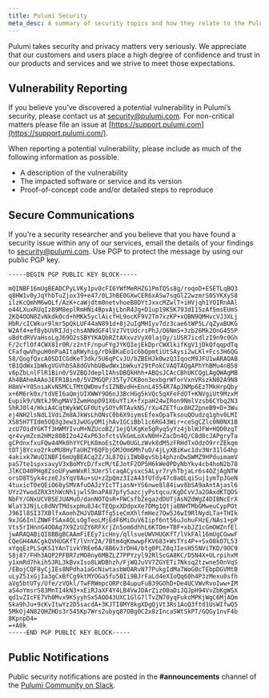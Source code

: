 ```yaml
---
title: Pulumi Security
meta_desc: A summary of security topics and how they relate to the Pulumi platform.
---
```


Pulumi takes security and privacy matters very seriously. We appreciate that our customers and users place a high degree of confidence and trust in our products and services and we strive to meet those expectations.

## Vulnerability Reporting

If you believe you’ve discovered a potential vulnerability in Pulumi’s security, please contact us at [security@pulumi.com](mailto:security@pulumi.com). For non-critical matters please file an issue at [https://support.pulumi.com](https://support.pulumi.com/).

When reporting a potential vulnerability, please include as much of the following information as possible.

* A description of the vulnerability
* The impacted software or service and its version
* Proof-of-concept code and/or detailed steps to reproduce

## Secure Communications

If you're a security researcher and you believe that you have found a security issue within any of our services, email the details of your findings to [security@pulumi.com](mailto:security@pulumi.com). Use PGP to protect the message by using our public PGP key.

```
-----BEGIN PGP PUBLIC KEY BLOCK-----

mQINBF16mUgBEADCPyLVKy1pv0cFI6YWfMeRHZG1PmTQSs8g/roqoD+ESETLqBQ3
q8HW1v0yJqYhbTuZjox39+e47/0LJhBE0GXwCER6xASw7sqGlZ2wzmrS0SYKXyS8
ilzKcQmhM6wOLf/AzK+caWjdtm0netvhoeB8DYtJxxcMZwlT+iHVjqh1YOIRnAAl
o44LXuxRUqIz89M8eplRmHNi4BpvAjLbnR4Jg+D1up19K5K793dI15zAf5msEUmS
2KQ4OON8ZvNkdkOcd+hMKk5yclAicfHL9ocKF9V2Tm7xzKP+xQBN9QMHvcVJ3XLj
HbR/cICWkur9lmr5pQkLUF44aN891d+8j2uIgMHIyv7dz3cae6tWP5L/qZyaBUKG
W2Af4+ef8ybUVRIJdjchsANNdGF4lVz7VtUdcrsPhJ/O6NmS+3zb26Mk2OnG455P
uBdtdRVVaHsoLgJ69O2sSBYYKAQbRZtAXxvzVyX0lajOy/iUSR7icdlzI9n9c0Gh
F/2cflOf4CWX81r0R/z2ntF/npuFYgJYKQIejEkDprCWXlkifKgV1jDkQfqqpdTq
CFafqwVhpuH0nPaAItaRWyhig/rDkBKaEo1c6bQpmtiUtSAysi2wLKl+Fcs3H6QG
58/QogfQxcA0SDICGdKeT3dk/5U6qPCvJU/bZBEHJk0wzQ3IqocM9JFU1wARAQAB
tB1QdWx1bWkgVGVhbSA8dGVhbUBwdWx1bWkuY29tPokCVAQTAQgAPhYhBMu4nB58
v6pZbLnlFlR1Bin0/5VZBQJdeplIAhsDBQkHhh+ABQsJCAcCBhUKCQgLAgQWAgMB
Ah4BAheAAAoJEFR1Bin0/5VZMGQP/35Ty7CKBon3exbgrWforVxnVRszkN02A9N8
H8mV+Y0SniaKvN5MCLTMtQWDmvfsIZNBvdH+EnnL4554R7ApJNMp6EzTMkHrpQby
x+6M6rk0x/tdVEI6aQmjUIXWWY9O6nJ3BcHGg5kVQc5qXFeFdOT+KNVgiUt9MzxM
Eupik9/UNtkJ9hgMAV3ZwmHopO91X6uYTiX+fxpaH24wIRon9NmlVzsb6CYbq2N3
ShRJ0l4/HkiA4CqtWykWCGF0UtySOYvRTAvkNS/rXu4ZETfux8HZ2pneB9+D+3Wu
ej4NH2lsNdL1VdiZm8AJkWsLhONsC0b6X9iymsEfexOpaTksouQOudzq1ghv0LMI
XS85H7TIdm5OQ3g3ew3JwUGyOM1jhAvIGCiBbl1c6RG43Wir+ceSgCZlc0N0NX1B
zcU7OidYGKTf3HWMYIvuM+NZUcoBZ/1ejQlKgKe5gRyq5yYz4jblWJFW+HQO0zgT
qr4vymZcm2HMz80BI2o424xP63ofctsVkGmLoXvN0H+ZacDn4Q/C8d0cJAPgryTa
gCPdnxfxuFQw44Mk0hYYCPLK8moEsZtOw0UGLzWvk8dM5zFRHdTxOdzO9rrZEkqm
tDTj8Ycxo2rkuMU8HyTaUHZY6QFbjGMJ0m6Mh7uO/4jLyXBiKwc1dv3Nr31lG4hp
4akixk7WuQINBF16mUgBEACq2Z/3L87QiiIWbBgvSb14phznDwSWMZ9HPduimamV
paS7te1spxsavyV3xBoMYcD/fxcM/tEJotF2OP5H6kWe0PDyNbYkv4cb4hoN2b78
JlKCD40PHg8ZsoUFywmWxRl3Uer5lcaqACysxcSALyr7ryhTbjaLr6s4OZjAgNTW
orsD8TSyk4czeEJsYqV8Au+sU+zZpQmz3IzA43fUfdy47c0aQLqiSuj1ymTpJGeN
4tuxicT0eQEiO68ySMVAfuOAJzYIcTTiasN+YS6nwe8l84iwv8bSA9aAntAjasl6
UYz2YwodZRX3thWcNh1jwlS9naPA87pfy5azcjyPstqcu/KgDCvVJa2OAxdKTQOS
NbFY/GNxUCVBSEJUAMuO/danNOTQsR+FWCsfbZegazdDUTjAsNZdWgZ4DIBNcErX
WlaY3JNjLc8dNVTMdsxpHu8J4cTEQpxXDdpxXe7DMg1QtjaBNHTMbGMweuCypPOt
J96Il8SI37XBlfxAoehZHJVDABTfg5ieCmXhlfmHez7Ow5J6wI9RlNydLTa+THIk
9xJG6InlZNWFfSAx4QLsOgTeoLMjEdF6MiOuV6Iipf6nt56uJohuFHzE/NAs1+pP
Vts5rIHnnG4OOAg7X9ZzUZY6RFXrjZn5om6dhhL6KTDm+TBF+xbJZ1cGmOWZnfEl
jwARAQABiQI8BBgBCAAmFiEEy7icHny/qllsueUWVHUGKfT/lVkFAl16mUgCGwwF
CQeGH4AACgkQVHUGKfT/lVnY2A/7Btm4qKmwwpFKV683+WsTYs4P++SxO8kO7L53
xYqqEzPLSqKS1YAnTivkYREe6A/8B6v3rDH4/btg0PLZ8qJIesH55NViTKD/9OC9
S8j87/FHh3AQP2PFBR7zMO8ny6MBZLZ7PPYzyl92RlScGA8KC/D5N4X+ULrpihxM
y1xmRd7hkih5JRL3kBvxIso8LWDBhzh/FjWQJuVV7ZGYETi7Nksq2tzwne50nVqS
/EBojCQF8yCjIEs8NPdha1aGcNiwtasbWOARvN77PukgIdMa7WoG0cTEbpDGVMtB
uLyZ51xGjIa3gCxBfCg9ktMYOGa5fu5BIi9BJrFaLd4eXIoQq60h4P3zMexu0sfh
aVg5btUTy/Ufe/zVQkl/TwFRWmpcORPcB4upuFuB39GOhD+De4UCVWvRvoIww+IM
aS4oYmsrS83MnTI4kN3+xEiRJaXF4Y4LB4VwJDArZiz00aDiJQJpH94VvZbKgWSX
qd1vZIcFE7Vh0Mvx9KSyyhSx5AOO43UXC1GlG7lTvZN70yqFukcMPKjWgC6MjAQm
Ska9hJu+9cKvItwYz2D5sacdA+3KJTI8MY8kgXDgQjVt3Rs1AoQ3ftd1UsWIfwQ5
5MkOj4N82OHZHDs3r545Kp7Wrs2ubyq87OBg0C2x8zIncaSWtSkPT/GQGy1nvF4b
8KpnpD4=
=+A0k
-----END PGP PUBLIC KEY BLOCK-----
```

## Public Notifications

Public security notifications are posted in the **#announcements** channel of the [Pulumi Community on Slack](https://slack.pulumi.com/).
